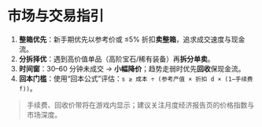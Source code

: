 # 市场与交易指引

1. **整箱优先**：新手期优先以参考价或 ≤5% 折扣**卖整箱**，追求成交速度与现金流。  
2. **分拆择优**：遇到高价值单品（高阶宝石/稀有装备）再**拆分单卖**。  
3. **时间窗**：30–60 分钟未成交 → **小幅降价**；趋势走弱时优先**回收**保现金流。  
4. **回本门槛**：使用“回本公式”评估：`s ≥ 成本 ÷ (参考产值 × 折扣 d × (1−手续费 f))`。

> 手续费、回收价带将在游戏内显示；建议关注月度经济报告页的价格指数与市场深度。